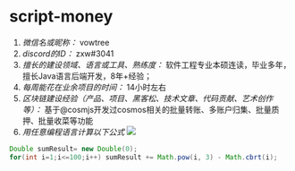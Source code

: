 # script-money

1. *微信名或昵称：* vowtree
2. *discord的ID：* zxw#3041
3. *擅长的建设领域、语言或工具、熟练度：* 
软件工程专业本硕连读，毕业多年，擅长Java语言后端开发，8年+经验；
4. *每周能花在业余项目的时间：* 14小时左右
5. *区块链建设经验（产品、项目、黑客松、技术文章、代码贡献、艺术创作等）：* 基于@cosmjs开发过cosmos相关的批量转账、多账户归集、批量质押、批量收菜等功能
6. *用任意编程语言计算以下公式*
![](https://latex.codecogs.com/svg.image?\sum_{n=1}^{100}\left&space;(n^{3}-\sqrt[3]{n}&space;\right&space;))

```Java
Double sumResult= new Double(0);
for(int i=1;i<=100;i++) sumResult += Math.pow(i, 3) - Math.cbrt(i);
```
